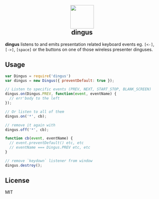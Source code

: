 <h2 align='center'><img src='https://s3.brnbw.com/r400-gallery-6FIvjLm7JI.png' width='77' /><br />dingus</h2>

**dingus** listens to and emits presentation related keyboard events eg. `[<-]`, `[->]`, `[space]` or the buttons on one of those wireless presenter dinguses.

## Usage

```js
var Dingus = require('dingus')
var dingus = new Dingus({ preventDefault: true });

// Listen to specific events (PREV, NEXT, START_STOP, BLANK_SCREEN)
dingus.on(Dingus.PREV, function(event, eventName) {
  // err'body to the left
});

// Or listen to all of them
dingus.on('*', cb);

// remove it again with
dingus.off('*', cb);

function cb(event, eventName) {
  // event.preventDefault() etc, etc
  // eventName === Dingus.PREV etc, etc
}

// remove `keydown` listener from window
dingus.destroy();
```

## License

MIT
